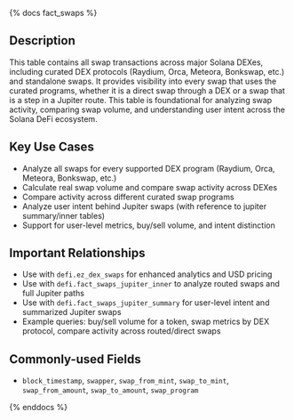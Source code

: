 {% docs fact_swaps %}

## Description
This table contains all swap transactions across major Solana DEXes, including curated DEX protocols (Raydium, Orca, Meteora, Bonkswap, etc.) and standalone swaps. It provides visibility into every swap that uses the curated programs, whether it is a direct swap through a DEX or a swap that is a step in a Jupiter route. This table is foundational for analyzing swap activity, comparing swap volume, and understanding user intent across the Solana DeFi ecosystem.

## Key Use Cases
- Analyze all swaps for every supported DEX program (Raydium, Orca, Meteora, Bonkswap, etc.)
- Calculate real swap volume and compare swap activity across DEXes
- Compare activity across different curated swap programs
- Analyze user intent behind Jupiter swaps (with reference to jupiter summary/inner tables)
- Support for user-level metrics, buy/sell volume, and intent distinction

## Important Relationships
- Use with `defi.ez_dex_swaps` for enhanced analytics and USD pricing
- Use with `defi.fact_swaps_jupiter_inner` to analyze routed swaps and full Jupiter paths
- Use with `defi.fact_swaps_jupiter_summary` for user-level intent and summarized Jupiter swaps
- Example queries: buy/sell volume for a token, swap metrics by DEX protocol, compare activity across routed/direct swaps

## Commonly-used Fields
- `block_timestamp`, `swapper`, `swap_from_mint`, `swap_to_mint`, `swap_from_amount`, `swap_to_amount`, `swap_program`

{% enddocs %} 